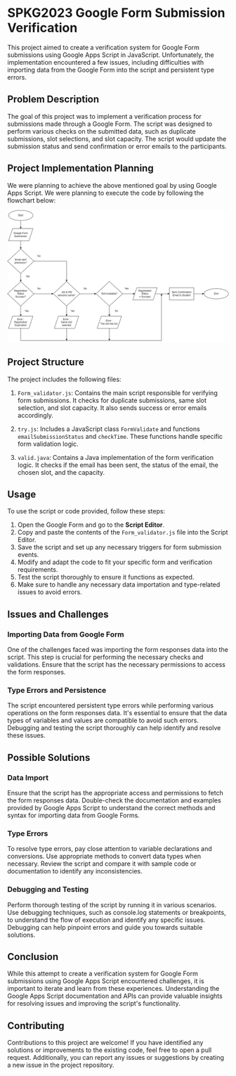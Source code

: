 # SPKG2023 Google Form Submission Verification

This project aimed to create a verification system for Google Form submissions using Google Apps Script in JavaScript. Unfortunately, the implementation encountered a few issues, including difficulties with importing data from the Google Form into the script and persistent type errors.

## Problem Description

The goal of this project was to implement a verification process for submissions made through a Google Form. The script was designed to perform various checks on the submitted data, such as duplicate submissions, slot selections, and slot capacity. The script would update the submission status and send confirmation or error emails to the participants.

## Project Implementation Planning
We were planning to achieve the above mentioned goal by using Google Apps Script. We were planning to execute the code by following the flowchart below:

![Alt text](image.png)

## Project Structure

The project includes the following files:

1. `Form_validator.js`: Contains the main script responsible for verifying form submissions. It checks for duplicate submissions, same slot selection, and slot capacity. It also sends success or error emails accordingly.

2. `try.js`: Includes a JavaScript class `FormValidate` and functions `emailSubmissionStatus` and `checkTime`. These functions handle specific form validation logic.

3. `valid.java`: Contains a Java implementation of the form verification logic. It checks if the email has been sent, the status of the email, the chosen slot, and the capacity.

## Usage

To use the script or code provided, follow these steps:

1. Open the Google Form and go to the **Script Editor**.
2. Copy and paste the contents of the `Form_validator.js` file into the Script Editor.
3. Save the script and set up any necessary triggers for form submission events.
4. Modify and adapt the code to fit your specific form and verification requirements.
5. Test the script thoroughly to ensure it functions as expected.
6. Make sure to handle any necessary data importation and type-related issues to avoid errors.

## Issues and Challenges

### Importing Data from Google Form

One of the challenges faced was importing the form responses data into the script. This step is crucial for performing the necessary checks and validations. Ensure that the script has the necessary permissions to access the form responses.

### Type Errors and Persistence

The script encountered persistent type errors while performing various operations on the form responses data. It's essential to ensure that the data types of variables and values are compatible to avoid such errors. Debugging and testing the script thoroughly can help identify and resolve these issues.

## Possible Solutions

### Data Import

Ensure that the script has the appropriate access and permissions to fetch the form responses data. Double-check the documentation and examples provided by Google Apps Script to understand the correct methods and syntax for importing data from Google Forms.

### Type Errors

To resolve type errors, pay close attention to variable declarations and conversions. Use appropriate methods to convert data types when necessary. Review the script and compare it with sample code or documentation to identify any inconsistencies.

### Debugging and Testing

Perform thorough testing of the script by running it in various scenarios. Use debugging techniques, such as console.log statements or breakpoints, to understand the flow of execution and identify any specific issues. Debugging can help pinpoint errors and guide you towards suitable solutions.

## Conclusion

While this attempt to create a verification system for Google Form submissions using Google Apps Script encountered challenges, it is important to iterate and learn from these experiences. Understanding the Google Apps Script documentation and APIs can provide valuable insights for resolving issues and improving the script's functionality.

## Contributing

Contributions to this project are welcome! If you have identified any solutions or improvements to the existing code, feel free to open a pull request. Additionally, you can report any issues or suggestions by creating a new issue in the project repository.
